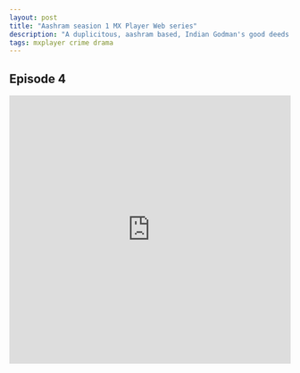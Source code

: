 ```yaml
---
layout: post
title: "Aashram seasion 1 MX Player Web series"
description: "A duplicitous, aashram based, Indian Godman's good deeds serve activities criminal and unholy, such as rapes, murders, drugs, vote bank politics and forced male emasculation."
tags: mxplayer crime drama
---
```


## Episode 4

<div class="responsive-container">
<iframe src="https://drive.google.com/file/d/1eN3orX_S1HcCUdTo_t0WLwoW3MXAdOik/preview" frameborder="0" marginwidth="0" marginheight="0" scrolling="NO" width="100%" height="480" allowfullscreen></iframe>
<div style="width: 80px; height: 80px; position: absolute; opacity: 0; right: 0px; top: 0px;"> </div></div>
